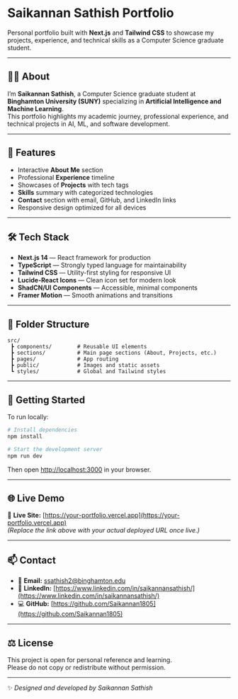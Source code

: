 # Saikannan Sathish Portfolio

Personal portfolio built with **Next.js** and **Tailwind CSS** to showcase my projects, experience, and technical skills as a Computer Science graduate student.

---

## 🧑‍💻 About

I’m **Saikannan Sathish**, a Computer Science graduate student at **Binghamton University (SUNY)** specializing in **Artificial Intelligence and Machine Learning**.  
This portfolio highlights my academic journey, professional experience, and technical projects in AI, ML, and software development.

---

## 🚀 Features

- Interactive **About Me** section  
- Professional **Experience** timeline  
- Showcases of **Projects** with tech tags  
- **Skills** summary with categorized technologies  
- **Contact** section with email, GitHub, and LinkedIn links  
- Responsive design optimized for all devices  

---

## 🛠️ Tech Stack

- **Next.js 14** — React framework for production  
- **TypeScript** — Strongly typed language for maintainability  
- **Tailwind CSS** — Utility-first styling for responsive UI  
- **Lucide-React Icons** — Clean icon set for modern look  
- **ShadCN/UI Components** — Accessible, minimal components  
- **Framer Motion** — Smooth animations and transitions  

---

## 📁 Folder Structure

```
src/
 ┣ components/        # Reusable UI elements
 ┣ sections/          # Main page sections (About, Projects, etc.)
 ┣ pages/             # App routing
 ┣ public/            # Images and static assets
 ┗ styles/            # Global and Tailwind styles
```

---

## 🧩 Getting Started

To run locally:

```bash
# Install dependencies
npm install

# Start the development server
npm run dev
```

Then open [http://localhost:3000](http://localhost:3000) in your browser.

---

## 🌐 Live Demo

🔗 **Live Site:** [https://your-portfolio.vercel.app](https://your-portfolio.vercel.app)  
*(Replace the link above with your actual deployed URL once live.)*

---

## 📫 Contact

- 📧 **Email:** ssathish2@binghamton.edu  
- 💼 **LinkedIn:** [https://www.linkedin.com/in/saikannansathish/](https://www.linkedin.com/in/saikannansathish/)  
- 💻 **GitHub:** [https://github.com/Saikannan1805](https://github.com/Saikannan1805)

---

## ⚖️ License

This project is open for personal reference and learning.  
Please do not copy or redistribute without permission.

---

✨ *Designed and developed by Saikannan Sathish*
